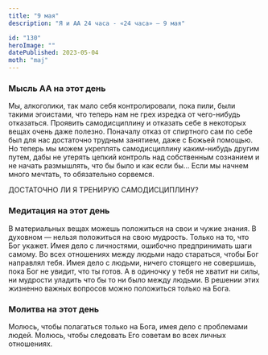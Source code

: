 ```yaml
---
title: "9 мая"
description: "Я и АА 24 часа - «24 часа» — 9 мая"

id: "130"
heroImage: ""
datePublished: 2023-05-04
moth: "maj"
---
```


### Мысль АА на этот день

Мы, алкоголики, так мало себя контролировали, пока пили, были такими
эгоистами, что теперь нам не грех изредка от чего-нибудь отказаться. Проявить
самодисциплину и отказать себе в некоторых вещах очень даже полезно. Поначалу
отказ от спиртного сам по себе был для нас достаточно трудным занятием, даже с
Божьей помощью. Но теперь мы можем укреплять самодисциплину каким-нибудь
другим путем, дабы не утерять цепкий контроль над собственным сознанием и не
начать размышлять, что бы было и как если бы… Если мы начнем много мечтать, то
обязательно сорвемся.

ДОСТАТОЧНО ЛИ Я ТРЕНИРУЮ САМОДИСЦИПЛИНУ?

### Медитация на этот день

В материальных вещах можешь положиться на свои и чужие знания. В духовном —
нельзя положиться на свою мудрость. Только на то, что Бог укажет. Имея дело с
личностями, ошибочно предпринимать шаги самому. Во всех отношениях между
людьми надо стараться, чтобы Бог направлял тебя. Имея дело с людьми, ничего
стоящего не совершишь, пока Бог не увидит, что ты готов. А в одиночку у тебя
не хватит ни силы, ни мудрости уладить что бы то ни было между людьми. В
решении этих жизненно важных вопросов можно положиться только на Бога.

### Молитва на этот день

Молюсь, чтобы полагаться только на Бога, имея дело с проблемами людей. Молюсь,
чтобы следовать Его советам во всех личных отношениях.
